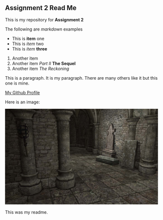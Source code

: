 ## Assignment 2 Read Me

This is my repository for **Assignment 2**

The following are *markdown* examples
- This is **item** one
- This is *item* two
- This is *item* **three**

1. Another item
2. Another item *Part II* **The Sequel**
3. Another item *The Reckoning*

This is a paragraph. It is my paragraph. There are many others like it but this one is mine.

[My Github Profile](https://github.com/RichardSibley)

Here is an image:

![My image](./scr047.jpg)

This was my readme.




